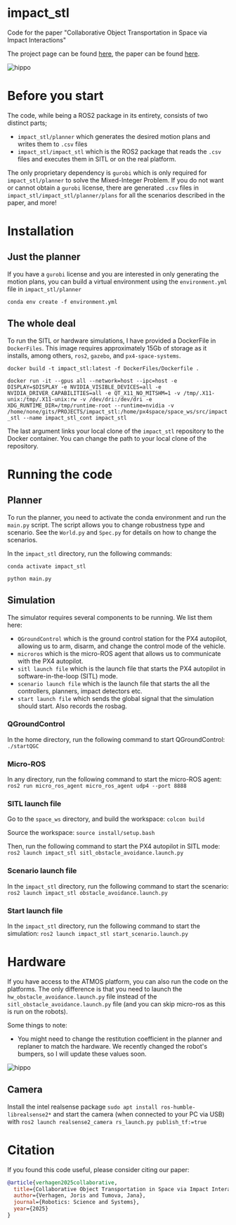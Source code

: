 # impact_stl
Code for the paper "Collaborative Object Transportation in Space via Impact Interactions"

The project page can be found [here](https://joris997.github.io/impact_stl/), the paper can be found [here](https://arxiv.org/abs/2504.18667).

![hippo](media/obstacle_avoidance_4_cut.gif)

# Before you start
The code, while being a ROS2 package in its entirety, consists of two distinct parts;
- `impact_stl/planner` which generates the desired motion plans and writes them to `.csv` files
- `impact_stl/impact_stl` which is the ROS2 package that reads the `.csv` files and executes them in SITL or on the real platform.

The only proprietary dependency is `gurobi` which is only required for `impact_stl/planner` to solve the Mixed-Integer Problem. If you do not want or cannot obtain a `gurobi` license, there are generated `.csv` files in `impact_stl/impact_stl/planner/plans` for all the scenarios described in the paper, and more!


# Installation
## Just the planner
If you have a `gurobi` license and you are interested in only generating the motion plans, you can build a virtual environment using the `environment.yml` file in `impact_stl/planner`

```conda env create -f environment.yml```


## The whole deal
To run the SITL or hardware simulations, I have provided a DockerFile in `DockerFiles`. This image requires approximately 15Gb of storage as it installs, among others, `ros2`, `gazebo`, and `px4-space-systems`.

```docker build -t impact_stl:latest -f DockerFiles/Dockerfile .```

```docker run -it --gpus all --network=host --ipc=host -e DISPLAY=$DISPLAY -e NVIDIA_VISIBLE_DEVICES=all -e NVIDIA_DRIVER_CAPABILITIES=all -e QT_X11_NO_MITSHM=1 -v /tmp/.X11-unix:/tmp/.X11-unix:rw -v /dev/dri:/dev/dri -e XDG_RUNTIME_DIR=/tmp/runtime-root --runtime=nvidia -v /home/none/gits/PROJECTS/impact_stl:/home/px4space/space_ws/src/impact_stl --name impact_stl_cont impact_stl```

The last argument links your local clone of the `impact_stl` repository to the Docker container. You can change the path to your local clone of the repository.

# Running the code
## Planner
To run the planner, you need to activate the conda environment and run the `main.py` script. 
The script allows you to change robustness type and scenario. See the `World.py` and `Spec.py` for details on how to change the scenarios. 

In the `impact_stl` directory, run the following commands:

```conda activate impact_stl```

```python main.py```

## Simulation
The simulator requires several components to be running. We list them here:
- `QGroundControl` which is the ground control station for the PX4 autopilot, allowing us to arm, disarm, and change the control mode of the vehicle.
- `microros` which is the micro-ROS agent that allows us to communicate with the PX4 autopilot.
- `sitl launch file` which is the launch file that starts the PX4 autopilot in software-in-the-loop (SITL) mode.
- `scenario launch file` which is the launch file that starts the all the controllers, planners, impact detectors etc.
- `start launch file` which sends the global signal that the simulation should start. Also records the rosbag.

### QGroundControl
In the home directory, run the following command to start QGroundControl:
```./startQGC```

### Micro-ROS
In any directory, run the following command to start the micro-ROS agent:
```ros2 run micro_ros_agent micro_ros_agent udp4 --port 8888```

### SITL launch file
Go to the `space_ws` directory, and build the workspace:
```colcon build```

Source the workspace:
```source install/setup.bash```

Then, run the following command to start the PX4 autopilot in SITL mode:
```ros2 launch impact_stl sitl_obstacle_avoidance.launch.py```

### Scenario launch file
In the `impact_stl` directory, run the following command to start the scenario:
```ros2 launch impact_stl obstacle_avoidance.launch.py```

### Start launch file
In the `impact_stl` directory, run the following command to start the simulation:
```ros2 launch impact_stl start_scenario.launch.py```

# Hardware
If you have access to the ATMOS platform, you can also run the code on the platforms. The only difference is that you need to launch the `hw_obstacle_avoidance.launch.py` file instead of the `sitl_obstacle_avoidance.launch.py` file (and you can skip micro-ros as this is run on the robots).

Some things to note:
- You might need to change the restitution coefficient in the planner and replaner to match the hardware. We recently changed the robot's bumpers, so I will update these values soon.

![hippo](media/pong_4.gif)

## Camera
Install the intel realsense package
`sudo apt install ros-humble-librealsense2*`
and start the camera (when connected to your PC via USB) with `ros2 launch realsense2_camera rs_launch.py publish_tf:=true`

# Citation
If you found this code useful, please consider citing our paper:

```bibtex
@article{verhagen2025collaborative,
  title={Collaborative Object Transportation in Space via Impact Interactions},
  author={Verhagen, Joris and Tumova, Jana},
  journal={Robotics: Science and Systems},
  year={2025}
}
```